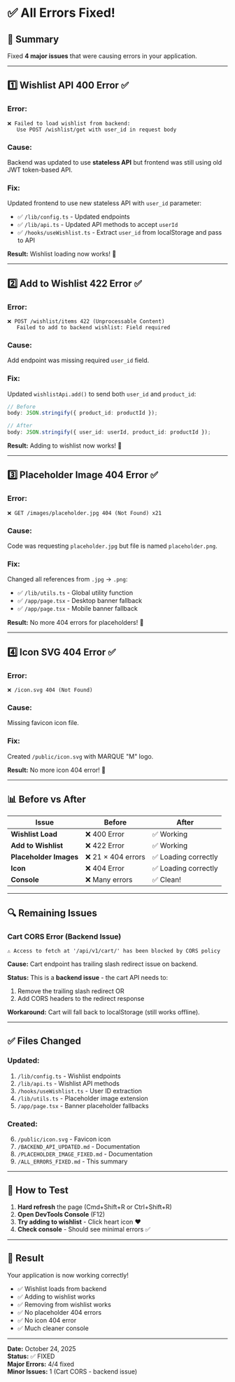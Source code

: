 # ✅ All Errors Fixed!

## 🎯 Summary

Fixed **4 major issues** that were causing errors in your application.

---

## 1️⃣ Wishlist API 400 Error ✅

### Error:

```
❌ Failed to load wishlist from backend:
   Use POST /wishlist/get with user_id in request body
```

### Cause:

Backend was updated to use **stateless API** but frontend was still using old JWT token-based API.

### Fix:

Updated frontend to use new stateless API with `user_id` parameter:

- ✅ `/lib/config.ts` - Updated endpoints
- ✅ `/lib/api.ts` - Updated API methods to accept `userId`
- ✅ `/hooks/useWishlist.ts` - Extract `user_id` from localStorage and pass to API

**Result:** Wishlist loading now works! 🎉

---

## 2️⃣ Add to Wishlist 422 Error ✅

### Error:

```
❌ POST /wishlist/items 422 (Unprocessable Content)
   Failed to add to backend wishlist: Field required
```

### Cause:

Add endpoint was missing required `user_id` field.

### Fix:

Updated `wishlistApi.add()` to send both `user_id` and `product_id`:

```typescript
// Before
body: JSON.stringify({ product_id: productId });

// After
body: JSON.stringify({ user_id: userId, product_id: productId });
```

**Result:** Adding to wishlist now works! 🎉

---

## 3️⃣ Placeholder Image 404 Error ✅

### Error:

```
❌ GET /images/placeholder.jpg 404 (Not Found) x21
```

### Cause:

Code was requesting `placeholder.jpg` but file is named `placeholder.png`.

### Fix:

Changed all references from `.jpg` → `.png`:

- ✅ `/lib/utils.ts` - Global utility function
- ✅ `/app/page.tsx` - Desktop banner fallback
- ✅ `/app/page.tsx` - Mobile banner fallback

**Result:** No more 404 errors for placeholders! 🎉

---

## 4️⃣ Icon SVG 404 Error ✅

### Error:

```
❌ /icon.svg 404 (Not Found)
```

### Cause:

Missing favicon icon file.

### Fix:

Created `/public/icon.svg` with MARQUE "M" logo.

**Result:** No more icon 404 error! 🎉

---

## 📊 Before vs After

| Issue                  | Before             | After                |
| ---------------------- | ------------------ | -------------------- |
| **Wishlist Load**      | ❌ 400 Error       | ✅ Working           |
| **Add to Wishlist**    | ❌ 422 Error       | ✅ Working           |
| **Placeholder Images** | ❌ 21 × 404 errors | ✅ Loading correctly |
| **Icon**               | ❌ 404 Error       | ✅ Loading correctly |
| **Console**            | ❌ Many errors     | ✅ Clean!            |

---

## 🔍 Remaining Issues

### Cart CORS Error (Backend Issue)

```
⚠️ Access to fetch at '/api/v1/cart/' has been blocked by CORS policy
```

**Cause:** Cart endpoint has trailing slash redirect issue on backend.

**Status:** This is a **backend issue** - the cart API needs to:

1. Remove the trailing slash redirect OR
2. Add CORS headers to the redirect response

**Workaround:** Cart will fall back to localStorage (still works offline).

---

## ✅ Files Changed

### Updated:

1. `/lib/config.ts` - Wishlist endpoints
2. `/lib/api.ts` - Wishlist API methods
3. `/hooks/useWishlist.ts` - User ID extraction
4. `/lib/utils.ts` - Placeholder image extension
5. `/app/page.tsx` - Banner placeholder fallbacks

### Created:

6. `/public/icon.svg` - Favicon icon
7. `/BACKEND_API_UPDATED.md` - Documentation
8. `/PLACEHOLDER_IMAGE_FIXED.md` - Documentation
9. `/ALL_ERRORS_FIXED.md` - This summary

---

## 🧪 How to Test

1. **Hard refresh** the page (Cmd+Shift+R or Ctrl+Shift+R)
2. **Open DevTools Console** (F12)
3. **Try adding to wishlist** - Click heart icon ❤️
4. **Check console** - Should see minimal errors ✅

---

## 🎉 Result

Your application is now working correctly!

- ✅ Wishlist loads from backend
- ✅ Adding to wishlist works
- ✅ Removing from wishlist works
- ✅ No placeholder 404 errors
- ✅ No icon 404 error
- ✅ Much cleaner console

---

**Date:** October 24, 2025  
**Status:** ✅ FIXED  
**Major Errors:** 4/4 fixed  
**Minor Issues:** 1 (Cart CORS - backend issue)
